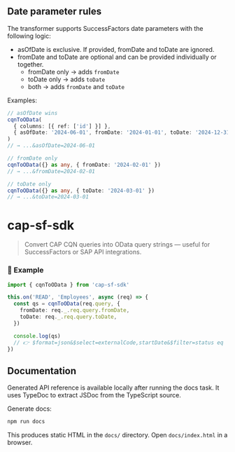 ## Date parameter rules

The transformer supports SuccessFactors date parameters with the following logic:

- asOfDate is exclusive. If provided, fromDate and toDate are ignored.
- fromDate and toDate are optional and can be provided individually or together.
  - fromDate only → adds `fromDate`
  - toDate only → adds `toDate`
  - both → adds `fromDate` and `toDate`

Examples:

```ts
// asOfDate wins
cqnToOData(
  { columns: [{ ref: ['id'] }] },
  { asOfDate: '2024-06-01', fromDate: '2024-01-01', toDate: '2024-12-31' }
)
// → ...&asOfDate=2024-06-01

// fromDate only
cqnToOData({} as any, { fromDate: '2024-02-01' })
// → ...&fromDate=2024-02-01

// toDate only
cqnToOData({} as any, { toDate: '2024-03-01' })
// → ...&toDate=2024-03-01
```

# cap-sf-sdk

> Convert CAP CQN queries into OData query strings — useful for SuccessFactors or SAP API integrations.

### 🧩 Example

```ts
import { cqnToOData } from 'cap-sf-sdk'

this.on('READ', 'Employees', async (req) => {
  const qs = cqnToOData(req.query, {
    fromDate: req._.req.query.fromDate,
    toDate: req._.req.query.toDate,
  })

  console.log(qs)
  // 👉 $format=json&$select=externalCode,startDate&$filter=status eq 'A'&fromDate=2024-01-01&toDate=2024-12-31
})
```

## Documentation

Generated API reference is available locally after running the docs task. It uses TypeDoc to extract JSDoc from the TypeScript source.

Generate docs:

```powershell
npm run docs
```

This produces static HTML in the `docs/` directory. Open `docs/index.html` in a browser.
